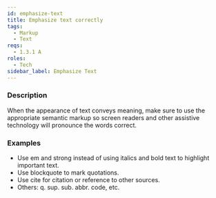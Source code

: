 ```yaml
---
id: emphasize-text
title: Emphasize text correctly
tags:
  - Markup
  - Text
reqs:
  - 1.3.1 A
roles:
  - Tech
sidebar_label: Emphasize Text
---
```


### Description

When the appearance of text conveys meaning, make sure to use the appropriate semantic markup so screen readers and other assistive technology will pronounce the words correct.

### Examples

- Use em and strong instead of using italics and bold text to highlight important text.
- Use blockquote to mark quotations.
- Use cite for citation or reference to other sources.
- Others: q. sup. sub. abbr. code, etc.
